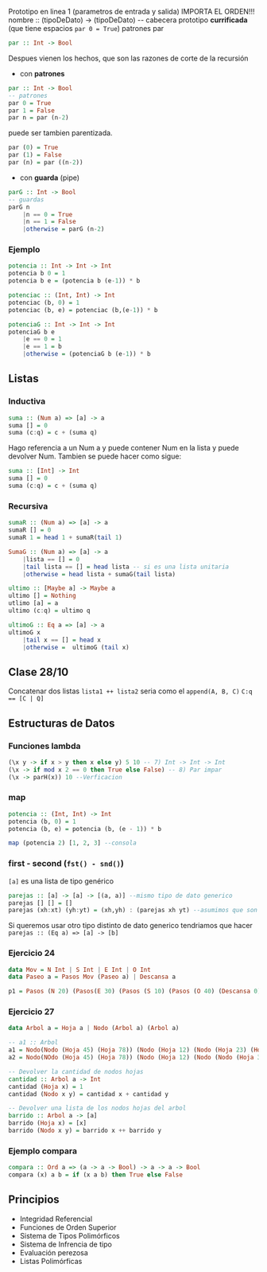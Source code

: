 Prototipo en linea 1 (parametros de entrada y salida)
IMPORTA EL ORDEN!!!
nombre :: (tipoDeDato) -> (tipoDeDato) -- cabecera prototipo **currificada** (que tiene espacios `par 0 = True`) patrones par
``` Haskell
par :: Int -> Bool
```

Despues vienen los hechos, que son las razones de corte de la recursión
- con **patrones**
```Haskell
par :: Int -> Bool
-- patrones
par 0 = True
par 1 = False
par n = par (n-2)
```
puede ser tambien parentizada.
```Haskell
par (0) = True
par (1) = False
par (n) = par ((n-2))
```

- con **guarda** (pipe)
```Haskell
parG :: Int -> Bool
-- guardas
parG n
	|n == 0 = True
	|n == 1 = False
	|otherwise = parG (n-2)
```

### Ejemplo
```Haskell
potencia :: Int -> Int -> Int
potencia b 0 = 1
potencia b e = (potencia b (e-1)) * b
```

```Haskell
potenciac :: (Int, Int) -> Int
potenciac (b, 0) = 1
potenciac (b, e) = potenciac (b,(e-1)) * b
```

```Haskell
potenciaG :: Int -> Int -> Int
potenciaG b e
	|e == 0 = 1
	|e == 1 = b
	|otherwise = (potenciaG b (e-1)) * b
```

## Listas
### Inductiva
```Haskell
suma :: (Num a) => [a] -> a
suma [] = 0
suma (c:q) = c + (suma q)
```
Hago referencia a un Num a y puede contener Num en la lista y puede devolver Num. Tambien se puede hacer como sigue:
```Haskell
suma :: [Int] -> Int
suma [] = 0
suma (c:q) = c + (suma q)
```
### Recursiva
```Haskell
sumaR :: (Num a) => [a] -> a
sumaR [] = 0
sumaR 1 = head 1 + sumaR(tail 1)
```

```Haskell
SumaG :: (Num a) => [a] -> a
	|lista == [] = 0
	|tail lista == [] = head lista -- si es una lista unitaria
	|otherwise = head lista + sumaG(tail lista)
```

```Haskell
ultimo :: [Maybe a] -> Maybe a
ultimo [] = Nothing
utlimo [a] = a
ultimo (c:q) = ultimo q
```

```Haskell
ultimoG :: Eq a => [a] -> a
ultimoG x
	|tail x == [] = head x
	|otherwise =  ultimoG (tail x)
```

## Clase 28/10
Concatenar dos listas
`lista1 ++ lista2` seria como el `append(A, B, C)`
`C:q == [C | Q]`
## Estructuras de Datos
### Funciones lambda
``` Haskell
(\x y -> if x > y then x else y) 5 10 -- 7) Int -> Int -> Int
(\x -> if mod x 2 == 0 then True else False) -- 8) Par impar
(\x -> parH(x)) 10 --Verficacion
```

### map
```Haskell
potencia :: (Int, Int) -> Int
potencia (b, 0) = 1
potencia (b, e) = potencia (b, (e - 1)) * b

map (potencia 2) [1, 2, 3] --consola
```

### first - second (`fst() - snd()`)
`[a]` es una lista de tipo genérico
```Haskell
parejas :: [a] -> [a] -> [(a, a)] --mismo tipo de dato generico
parejas [] [] = []
parejas (xh:xt) (yh:yt) = (xh,yh) : (parejas xh yt) --asumimos que son listas de la misma longitud
```
Si queremos usar otro tipo distinto de dato generico tendriamos que hacer
`parejas :: (Eq a) => [a] -> [b]`

### Ejercicio 24
```Haskell
data Mov = N Int | S Int | E Int | O Int
data Paseo a = Pasos Mov (Paseo a) | Descansa a

p1 = Pasos (N 20) (Pasos(E 30) (Pasos (S 10) (Pasos (O 40) (Descansa 0))))
```

### Ejercicio 27 
```Haskell
data Arbol a = Hoja a | Nodo (Arbol a) (Arbol a)

-- a1 :: Arbol
a1 = Nodo(Nodo (Hoja 45) (Hoja 78)) (Nodo (Hoja 12) (Nodo (Hoja 23) (Hoja 13)))
a2 = Nodo(NOdo (Hoja 45) (Hoja 78)) (Nodo (Hoja 12) (Nodo (Nodo (Hoja 30) (Hoja 30)) (Hoja 13)))
```

```Haskell
-- Devolver la cantidad de nodos hojas
cantidad :: Arbol a -> Int
cantidad (Hoja x) = 1
cantidad (Nodo x y) = cantidad x + cantidad y
```

```Haskell
-- Devolver una lista de los nodos hojas del arbol
barrido :: Arbol a -> [a]
barrido (Hoja x) = [x]
barrido (Nodo x y) = barrido x ++ barrido y
```

### Ejemplo compara
```Haskell
compara :: Ord a => (a -> a -> Bool) -> a -> a -> Bool
compara (x) a b = if (x a b) then True else False
```

## Principios
- Integridad Referencial
- Funciones de Orden Superior
- Sistema de Tipos Polimórficos
- Sistema de Infrencia de tipo
- Evaluación perezosa
- Listas Polimórficas